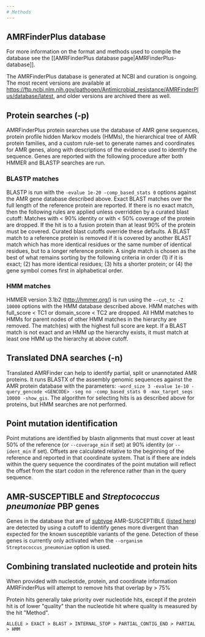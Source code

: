 ```yaml
---
# Methods
---
```


## AMRFinderPlus database

For more information on the format and methods used to compile the database see
the [[AMRFinderPlus database page|AMRFinderPlus-database]].

The AMRFinderPlus database is generated at NCBI and curation is ongoing. The
most recent versions are available at
https://ftp.ncbi.nlm.nih.gov/pathogen/Antimicrobial_resistance/AMRFinderPlus/database/latest,
and older versions are archived there as well.

## Protein searches (-p)

AMRFinderPlus protein searches use the database of AMR gene sequences, protein
profile hidden Markov models (HMMs), the hierarchical tree of AMR protein
families, and a custom rule-set to generate names and coordinates for AMR
genes, along with descriptions of the evidence used to identify the sequence.
Genes are reported with the following procedure after both HMMER and BLASTP
searches are run.

### BLASTP matches

BLASTP is run with the `-evalue 1e-20 -comp_based_stats 0` 
options against the AMR gene database described above.  Exact BLAST matches
over the full length of the reference protein are reported. If there is no
exact match, then the following rules are applied unless overridden by
a curated blast cutoff: Matches with < 90% identity or with < 50% coverage of
the protein are dropped. If the hit is to a fusion protein than at least 90% of
the protein must be covered. Curated blast cutoffs override these defaults.
A BLAST match to a reference protein is removed if it is covered by another
BLAST match which has more identical residues or the same number of identical
residues, but to a longer reference protein. A single match is chosen as the
best of what remains sorting by the following criteria in order (1) if it is
exact; (2) has more identical residues; (3) hits a shorter protein; or (4) the
gene symbol comes first in alphabetical order.

### HMM matches

HMMER version 3.1b2 (http://hmmer.org/) is run using the `--cut_tc -Z 10000`
options with the HMM database described above. HMM matches with full_score
< TC1 or domain_score < TC2 are dropped. All HMM matches to HMMs for parent
nodes of other HMM matches in the hierarchy are removed. The match(es) with the
highest full score are kept. If a BLAST match is not exact and an HMM up the 
hierarchy exists, it must match at least one HMM up the hierarchy at above cutoff.

## Translated DNA searches (-n)

Translated AMRFinder can help to identify partial, split or unannotated AMR proteins. It runs BLASTX of the assembly genomic sequences against the AMR protein database with the parameters: `-word_size 3 -evalue 1e-10 -query_gencode <GENCODE> -seg no -comp_based_stats 0 -max_target_seqs 10000 -show_gis`. The algorithm for selecting hits is as described above for proteins, but HMM searches are not performed.

## Point mutation identification

Point mutations are identified by blastn alignments that must cover at least 50%
of the reference (or `--coverage_min` if set) at 90% identity (or `--ident_min`
if set). Offsets are calculated relative to the beginning of the reference and
reported in that coordinate system. That is if there are indels within the
query sequence the coordinates of the point mutation will reflect the offset
from the start codon in the reference rather than in the query sequence.

## AMR-SUSCEPTIBLE and _Streptococcus pneumoniae_ PBP genes

Genes in the database that are of [subtype](Interpreting-results#a-note-about-subtype-amr-susceptible-and-streptococcus-pneumoniae) AMR-SUSCEPTIBLE ([listed here](https://www.ncbi.nlm.nih.gov/pathogens/refgene/#subtype:(%22AMR-SUSCEPTIBLE%22))) are detected by using a cutoff to identify genes more divergent than expected for the known susceptible variants of the gene. Detection of these genes is currently only activated when the `--organism Streptococcus_pneumoniae` option is used. 

## Combining translated nucleotide and protein hits

When provided with nucleotide, protein, and coordinate information
AMRFinderPlus will attempt to remove hits that overlap by > 75%

Protein hits generally take priority over nucleotide hits, except if the protein hit is of lower "quality" than the nucleotide hit where quality is measured by the hit "Method". 

    ALLELE > EXACT > BLAST > INTERNAL_STOP > PARTIAL_CONTIG_END > PARTIAL > HMM


